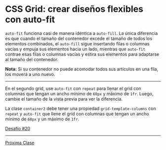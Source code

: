 # CSS Grid: crear diseños flexibles con auto-fit

`auto-fit` funciona casi de manera idéntica a `auto-fill`. La única diferencia es que cuando el tamaño del contenedor excede el tamaño de todos los elementos combinados, el `auto-fill` sigue insertando filas o columnas vacías y empuja sus elementos hacia un lado, mientras que `auto-fit` contrae esas filas o columnas vacías y estira sus elementos para adaptarse al tamaño del contenedor.

__Nota:__ Si su contenedor no puede acomodar todos sus artículos en una fila, los moverá a uno nuevo.

----
En el segundo grid, use `auto-fit` con `repeat` para llenar el grid con columnas que tengan un ancho mínimo de `60px` y máximo de `1fr`. Luego, cambie el tamaño de la vista previa para ver la diferencia.

La clase `container2` debe tener una propiedad `grid-template-columns` con `repeat` y `auto-fit` que llene el grid con columnas que tengan un ancho mínimo de `60px` y un máximo de `1fr`.

[Desafío #20](https://codepen.io/sebastiantorres86/pen/OJVRWQvG)

----
[Próxima Clase](https://github.com/sebastiantorres86/Curso-CSS-Grid/blob/master/21-usar-media-queries-para-responsive-design.md)